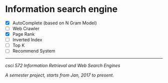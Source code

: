 # Information search engine

- [x] AutoComplete (based on N Gram Model)
- [ ] Web Crawler
- [x] Page Rank
- [ ] Inverted Index
- [ ] Top K
- [ ] Recommend System

---
*csci 572 Information Retrieval and Web Search Engines*

*A semester project, starts from Jan, 2017 to present.*
